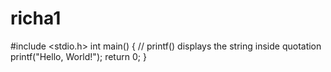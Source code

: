 # richa1

#include <stdio.h>
int main() {
   // printf() displays the string inside quotation
   printf("Hello, World!");
   return 0;
}

